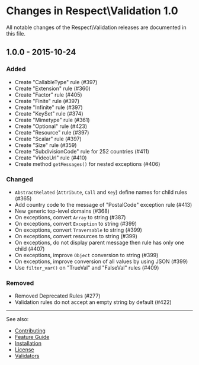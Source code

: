 # Changes in Respect\Validation 1.0

All notable changes of the Respect\Validation releases are documented in this file.

## 1.0.0 - 2015-10-24

### Added

- Create "CallableType" rule (#397)
- Create "Extension" rule (#360)
- Create "Factor" rule (#405)
- Create "Finite" rule (#397)
- Create "Infinite" rule (#397)
- Create "KeySet" rule (#374)
- Create "Mimetype" rule (#361)
- Create "Optional" rule (#423)
- Create "Resource" rule (#397)
- Create "Scalar" rule (#397)
- Create "Size" rule (#359)
- Create "SubdivisionCode" rule for 252 countries (#411)
- Create "VideoUrl" rule (#410)
- Create method `getMessages()` for nested exceptions (#406)

### Changed

- `AbstractRelated` (`Attribute`, `Call` and `Key`) define names for child rules (#365)
- Add country code to the message of "PostalCode" exception rule (#413)
- New generic top-level domains (#368)
- On exceptions, convert `Array` to string (#387)
- On exceptions, convert `Exception` to string (#399)
- On exceptions, convert `Traversable` to string (#399)
- On exceptions, convert resources to string (#399)
- On exceptions, do not display parent message then rule has only one child (#407)
- On exceptions, improve `Object` conversion to string (#399)
- On exceptions, improve conversion of all values by using JSON (#399)
- Use `filter_var()` on "TrueVal" and "FalseVal" rules (#409)

### Removed

- Removed Deprecated Rules (#277)
- Validation rules do not accept an empty string by default (#422)

***
See also:

- [Contributing](CONTRIBUTING.md)
- [Feature Guide](docs/README.md)
- [Installation](docs/INSTALL.md)
- [License](LICENSE.md)
- [Validators](docs/VALIDATORS.md)
